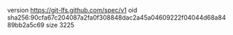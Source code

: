 version https://git-lfs.github.com/spec/v1
oid sha256:90cfa67c204087a2fa0f308848dac2a45a04609222f04044d68a8489bb2a5c69
size 3225
